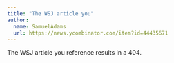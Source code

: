 ```yaml
---
title: "The WSJ article you"
author:
  name: SamuelAdams
  url: https://news.ycombinator.com/item?id=44435671
---
```

The WSJ article you reference results in a 404.
<JobApplication />
